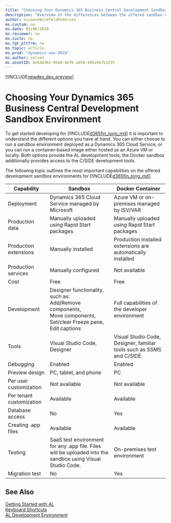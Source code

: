 ```yaml
---
title: "Choosing Your Dynamics 365 Business Central Development Sandbox Environment"
description: "Overview of the differences between the offered sandbox environments."
author: SusanneWindfeldPedersen
ms.custom: na
ms.date: 03/06/2018
ms.reviewer: na
ms.suite: na
ms.tgt_pltfrm: na
ms.topic: article
ms.prod: "dynamics-nav-2018"
ms.author: solsen
ms.assetID: be636361-9de8-4efb-ad50-445e4b7b3255
---
```


[!INCLUDE[newdev_dev_preview](includes/newdev_dev_preview.md)]

# Choosing Your Dynamics 365 Business Central Development Sandbox Environment
To get started developing for [!INCLUDE[d365fin_long_md](includes/d365fin_long_md.md)] it is important to understand the different options you have at hand. You can either choose to run a sandbox environment deployed as a Dynamics 365 Cloud Service, or you can run a container-based image either hosted as an Azure VM or locally. Both options provide the AL development tools; the Docker sandbox additionally provides access to the C/SIDE development tools.

The following topic outlines the most important capabilities on the offered development sandbox environments for [!INCLUDE[d365fin_long_md](includes/d365fin_long_md.md)]. 

|Capability |Sandbox |Docker Container|
|-----------|--------|----------------|
|Deployment |Dynamics 365 Cloud Service managed by Microsoft|Azure VM or on-premises managed by ISV/VAR|
|Production data|Manually uploaded using Rapid Start packages|Manually uploaded using Rapid Start packages|
|Production extensions|Manually installed|Production installed extensions are automatically installed|
|Production services|Manually configured|Not available|
|Cost|Free|Free|
|Development|Designer functionality, such as: </br>Add/Remove components, </br>Move components, </br>Set/clear Freeze pane, </br>Edit captions |Full capabilities of the developer environment|
|Tools|Visual Studio Code, Designer|Visual Studio Code, Designer, familiar tools such as SSMS and C/SIDE.|
|Debugging|Enabled|Enabled|
|Preview design|PC, tablet, and phone|PC|
|Per user customization|Not available|Not available|
|Per tenant customization|Available|Available|
|Database access|No|Yes|
|Creating .app files|Available|Available|
|Testing|SaaS test environment for any .app file. Files will be uploaded into the sandbox using Visual Studio Code.|On-premises test environment|
|Migration test|No|Yes|

## See Also
[Getting Started with AL](devenv-get-started.md)  
[Keyboard Shortcuts](devenv-keyboard-shortcuts.md)    
[AL Development Environment](devenv-reference-overview.md)  
